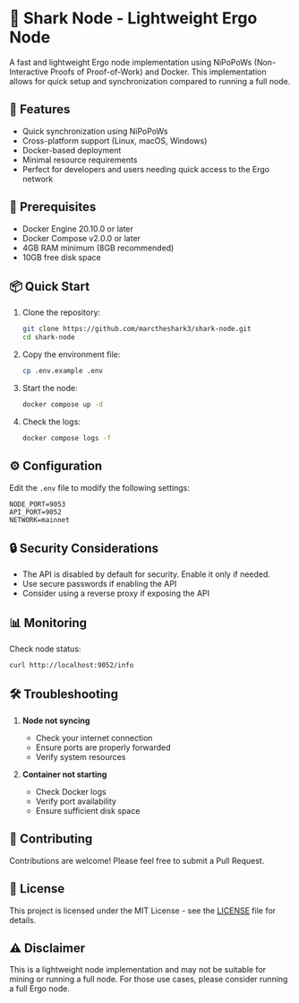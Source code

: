 # 🦈 Shark Node - Lightweight Ergo Node

A fast and lightweight Ergo node implementation using NiPoPoWs (Non-Interactive Proofs of Proof-of-Work) and Docker. This implementation allows for quick setup and synchronization compared to running a full node.

## 🚀 Features

- Quick synchronization using NiPoPoWs
- Cross-platform support (Linux, macOS, Windows)
- Docker-based deployment
- Minimal resource requirements
- Perfect for developers and users needing quick access to the Ergo network

## 🔧 Prerequisites

- Docker Engine 20.10.0 or later
- Docker Compose v2.0.0 or later
- 4GB RAM minimum (8GB recommended)
- 10GB free disk space

## 📦 Quick Start

1. Clone the repository:
   ```bash
   git clone https://github.com/marctheshark3/shark-node.git
   cd shark-node
   ```

2. Copy the environment file:
   ```bash
   cp .env.example .env
   ```

3. Start the node:
   ```bash
   docker compose up -d
   ```

4. Check the logs:
   ```bash
   docker compose logs -f
   ```

## ⚙️ Configuration

Edit the `.env` file to modify the following settings:

```env
NODE_PORT=9053
API_PORT=9052
NETWORK=mainnet
```

## 🔒 Security Considerations

- The API is disabled by default for security. Enable it only if needed.
- Use secure passwords if enabling the API
- Consider using a reverse proxy if exposing the API

## 📊 Monitoring

Check node status:
```bash
curl http://localhost:9052/info
```

## 🛠 Troubleshooting

1. **Node not syncing**
   - Check your internet connection
   - Ensure ports are properly forwarded
   - Verify system resources

2. **Container not starting**
   - Check Docker logs
   - Verify port availability
   - Ensure sufficient disk space

## 🤝 Contributing

Contributions are welcome! Please feel free to submit a Pull Request.

## 📝 License

This project is licensed under the MIT License - see the [LICENSE](LICENSE) file for details.

## ⚠️ Disclaimer

This is a lightweight node implementation and may not be suitable for mining or running a full node. For those use cases, please consider running a full Ergo node.